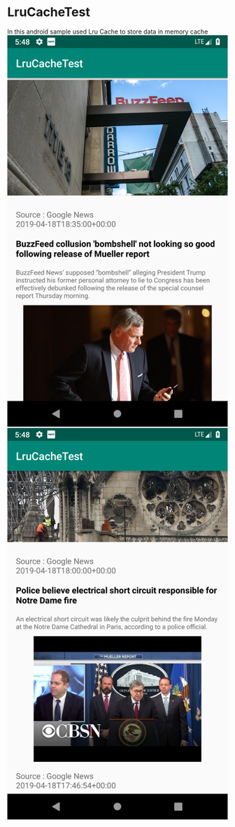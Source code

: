 # LruCacheTest
In this android sample used Lru Cache to store data in memory cache
![Alt text](https://github.com/amitranjan2303/LruCacheTest/blob/master/device-2019-04-19-174812.jpg "Optional Title")
![Alt text](https://github.com/amitranjan2303/LruCacheTest/blob/master/device-2019-04-19-174853.jpg "Optional Title")
